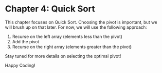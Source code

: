 # Chapter 4: Quick Sort

This chapter focuses on Quick Sort. Choosing the pivot is important, but we will brush up on that later. For now, we will use the following approach:

1. Recurse on the left array (elements less than the pivot)
2. Add the pivot
3. Recurse on the right array (elements greater than the pivot)

Stay tuned for more details on selecting the optimal pivot!

Happy Coding!
